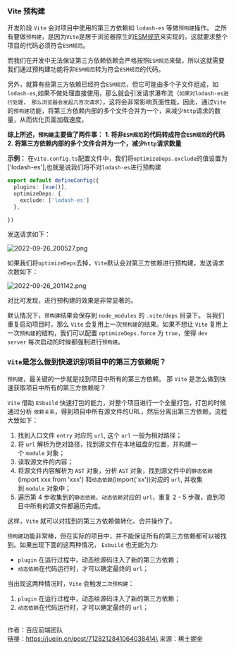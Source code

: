 ### Vite 预构建
开发阶段 `Vite` 会对项目中使用的第三方依赖如 `lodash-es` 等做`预构建`操作。
之所有要做`预构建`，是因为`Vite`是居于浏览器原生的[ESM规范](https://juejin.cn/post/7147610165997469703)来实现的，这就要求整个项目的代码必须符合`ESM规范`。

而我们在开发中无法保证第三方依赖依赖会严格按照`ESM规范`来做，所以这就需要我们通过预构建功能将非`ESM规范`转为符合`ESM规范`的代码。

另外，就算有些第三方依赖已经符合`ESM规范`，但它可能由多个子文件组成，如`lodash-es`,如果不做处理直接使用，那么就会引发请求瀑布流（`如果对lodash-es进行处理， 那么浏览器会发起几百次请求`），这将会非常影响页面性能，因此，通过`Vite`的`预构建`功能，将第三方依赖内部的多个文件合并为一个，来减少`http`请求的数量，从而优化页面加载速度。

**综上所述，`预构建`主要做了两件事：**
**1. 将非`ESM规范`的代码转成符合`ESM规范`的代码**
**2. 将第三方依赖内部的多个文件合并为一个，减少`http`请求数量**

**示例：**
在`vite.config.ts`配置文件中，我们将`optimizeDeps.exclude`的值设置为['lodash-es'],也就是说我们将不对`lodash-es`进行预构建
```ts
export default defineConfig({
  plugins: [vue()],
  optimizeDeps: {
    exclude: ['lodash-es']
  },
  
})
```
发送请求如下：

![2022-09-26_200527.png](https://p9-juejin.byteimg.com/tos-cn-i-k3u1fbpfcp/84bb36dfd8e844f79227814da012b096~tplv-k3u1fbpfcp-watermark.image?)

如果我们将`optimizeDeps`去掉，`Vite`默认会对第三方依赖进行预构建，发送请求次数如下：

![2022-09-26_201142.png](https://p3-juejin.byteimg.com/tos-cn-i-k3u1fbpfcp/1b291e4e92a54097aa35da63b014ad23~tplv-k3u1fbpfcp-watermark.image?)

对比可发现，进行预构建的效果是非常显著的。

默认情况下，`预构建`结果会保存到 `node_modules` 的 `.vite/deps` 目录下。
当我们重复启动项目时，那么 `Vite` 会复用上一次`预构建`的结果。如果不想让 `Vite` 复用上一次`预构建`的结构，我们可以配置 `optimizeDeps.force` 为 `true`，使得 `dev server` 每次启动的时候都强制进行`预构建`。


### `Vite`是怎么做到快速识别项目中的第三方依赖呢？
`预构建`，最关键的一步就是找到项目中所有的第三方依赖。 那 `Vite` 是怎么做到快速获取项目中所有的第三方依赖呢？

`Vite` 借助 `ESbuild` 快速打包的能力，对整个项目进行一个全量打包，打包的时候通过分析 `依赖关系`，得到项目中所有源文件的URL，然后分离出第三方依赖，流程大致如下：
1.  找到入口文件 `entry` 对应的 `url`, 这个 `url` 一般为相对路径；
2.  将 `url` 解析为绝对路径，找到源文件在本地磁盘的位置，并构建一个 `module` 对象；
3.  读取源文件的内容；
4.  将源文件内容解析为 `AST` 对象，分析 `AST` 对象，找到源文件中的`静态依赖`(import xxx from 'xxx') 和`动态依赖`(import('xx'))对应的 `url`, 并收集到 `module` 对象中；
5.  遍历第 4 步收集到的`静态依赖`、`动态依赖`对应的 `url`，重复 2 - 5 步骤，直到项目中所有的源文件都遍历完成。

这样，`Vite` 就可以对找到的第三方依赖做转化、合并操作了。

`预构建`功能非常棒，但在实际的项目中，并不能保证所有的第三方依赖都可以被找到。如果出现下面的这两种情况， `Esbuild` 也无能为力:

-   `plugin` 在运行过程中，动态给源码注入了新的第三方依赖；
-   `动态依赖`在代码运行时，才可以确定最终的 `url`；

当出现这两种情况时，`Vite` 会触发`二次预构建`：
1.   `plugin` 在运行过程中，动态给源码注入了新的第三方依赖；
2.   `动态依赖`在代码运行时，才可以确定最终的 `url`；

\
作者：百应前端团队\
链接：https://juejin.cn/post/7128212841064038414\
来源：稀土掘金
